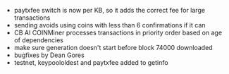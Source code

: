 * paytxfee switch is now per KB, so it adds the correct fee for large transactions
* sending avoids using coins with less than 6 confirmations if it can
* CB AI COINMiner processes transactions in priority order based on age of dependencies
* make sure generation doesn't start before block 74000 downloaded
* bugfixes by Dean Gores
* testnet, keypoololdest and paytxfee added to getinfo
